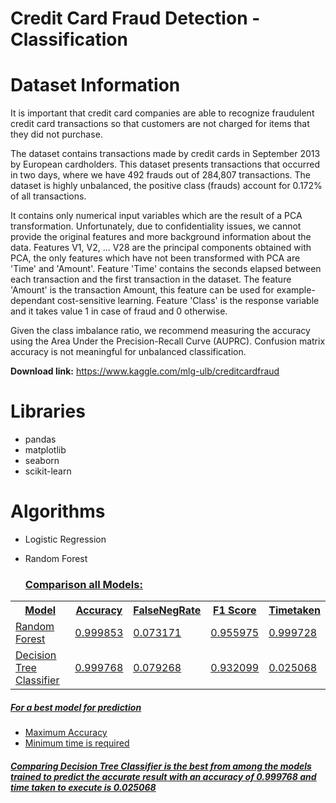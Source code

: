# Credit Card Fraud Detection - Classification

# Dataset Information

It is important that credit card companies are able to recognize fraudulent credit card transactions so that customers are not charged for items that they did not purchase.

The dataset contains transactions made by credit cards in September 2013 by European cardholders.
This dataset presents transactions that occurred in two days, where we have 492 frauds out of 284,807 transactions. The dataset is highly unbalanced, the positive class (frauds) account for 0.172% of all transactions.

It contains only numerical input variables which are the result of a PCA transformation. Unfortunately, due to confidentiality issues, we cannot provide the original features and more background information about the data. Features V1, V2, … V28 are the principal components obtained with PCA, the only features which have not been transformed with PCA are 'Time' and 'Amount'. Feature 'Time' contains the seconds elapsed between each transaction and the first transaction in the dataset. The feature 'Amount' is the transaction Amount, this feature can be used for example-dependant cost-sensitive learning. Feature 'Class' is the response variable and it takes value 1 in case of fraud and 0 otherwise.

Given the class imbalance ratio, we recommend measuring the accuracy using the Area Under the Precision-Recall Curve (AUPRC). Confusion matrix accuracy is not meaningful for unbalanced classification.

**Download link:** https://www.kaggle.com/mlg-ulb/creditcardfraud

# Libraries

- pandas
- matplotlib
- seaborn
- scikit-learn

# Algorithms

- Logistic Regression
- Random Forest

  ### <u>Comparison all Models:<u>


<table>
 <tr>
   <th>Model</th>
   <th>Accuracy</th>
   <th>FalseNegRate</th>
   <th>F1 Score</th>
   <th>Timetaken</th>
  
 </tr>
 <tr>
   <td><u>Random Forest<u></td>
   <td>0.999853</td>
   <td>0.073171</td>
   <td>0.955975</td>
   <td>0.999728</td>
 </tr>
 </tr>
  <tr>
    <td><u>Decision Tree Classifier<u></td>
    <td>0.999768</td>
    <td>0.079268</td>
	<td>0.932099</td>
    <td>0.025068</td>
  </tr>
        </tr>
 </table>
  
  
  
##### For a best model for prediction 
* Maximum Accuracy
* Minimum time is required 
##### Comparing **Decision Tree Classifier** is the best from among the models trained to predict the accurate result with an **accuracy** of **0.999768** and **time taken** to execute is **0.025068**
